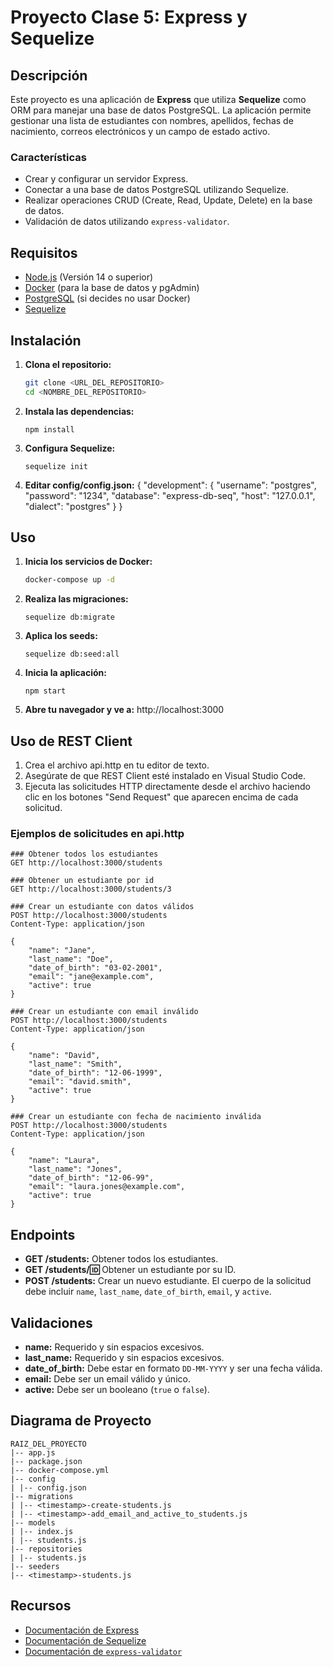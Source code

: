 # Proyecto Clase 5: Express y Sequelize

## Descripción

Este proyecto es una aplicación de **Express** que utiliza **Sequelize** como ORM para manejar una base de datos PostgreSQL. La aplicación permite gestionar una lista de estudiantes con nombres, apellidos, fechas de nacimiento, correos electrónicos y un campo de estado activo.

### Características

-   Crear y configurar un servidor Express.
-   Conectar a una base de datos PostgreSQL utilizando Sequelize.
-   Realizar operaciones CRUD (Create, Read, Update, Delete) en la base de datos.
-   Validación de datos utilizando `express-validator`.

## Requisitos

-   [Node.js](https://nodejs.org) (Versión 14 o superior)
-   [Docker](https://www.docker.com/) (para la base de datos y pgAdmin)
-   [PostgreSQL](https://www.postgresql.org/) (si decides no usar Docker)
-   [Sequelize](https://sequelize.org/)

## Instalación

1. **Clona el repositorio:**
    ```sh
    git clone <URL_DEL_REPOSITORIO>
    cd <NOMBRE_DEL_REPOSITORIO>
    ```
2. **Instala las dependencias:**
    ```
    npm install
    ```
3. **Configura Sequelize:**
    ```
    sequelize init
    ```
4. **Editar config/config.json:**
   {
   "development": {
   "username": "postgres",
   "password": "1234",
   "database": "express-db-seq",
   "host": "127.0.0.1",
   "dialect": "postgres"
   }
   }

## Uso

1. **Inicia los servicios de Docker:**
    ```sh
    docker-compose up -d
    ```
2. **Realiza las migraciones:**
    ```
    sequelize db:migrate
    ```
3. **Aplica los seeds:**
    ```
    sequelize db:seed:all
    ```
4. **Inicia la aplicación:**
    ```
    npm start
    ```
5. **Abre tu navegador y ve a:**
   http://localhost:3000

## Uso de REST Client

1. Crea el archivo api.http en tu editor de texto.
2. Asegúrate de que REST Client esté instalado en Visual Studio Code.
3. Ejecuta las solicitudes HTTP directamente desde el archivo haciendo clic en los botones "Send Request" que aparecen encima de cada solicitud.

### Ejemplos de solicitudes en api.http

    ### Obtener todos los estudiantes
    GET http://localhost:3000/students

    ### Obtener un estudiante por id
    GET http://localhost:3000/students/3

    ### Crear un estudiante con datos válidos
    POST http://localhost:3000/students
    Content-Type: application/json

    {
        "name": "Jane",
        "last_name": "Doe",
        "date_of_birth": "03-02-2001",
        "email": "jane@example.com",
        "active": true
    }

    ### Crear un estudiante con email inválido
    POST http://localhost:3000/students
    Content-Type: application/json

    {
        "name": "David",
        "last_name": "Smith",
        "date_of_birth": "12-06-1999",
        "email": "david.smith",
        "active": true
    }

    ### Crear un estudiante con fecha de nacimiento inválida
    POST http://localhost:3000/students
    Content-Type: application/json

    {
        "name": "Laura",
        "last_name": "Jones",
        "date_of_birth": "12-06-99",
        "email": "laura.jones@example.com",
        "active": true
    }

## Endpoints

-   **GET /students:** Obtener todos los estudiantes.
-   **GET /students/:id:** Obtener un estudiante por su ID.
-   **POST /students:** Crear un nuevo estudiante. El cuerpo de la solicitud debe incluir `name`, `last_name`, `date_of_birth`, `email`, y `active`.

## Validaciones

-   **name:** Requerido y sin espacios excesivos.
-   **last_name:** Requerido y sin espacios excesivos.
-   **date_of_birth:** Debe estar en formato `DD-MM-YYYY` y ser una fecha válida.
-   **email:** Debe ser un email válido y único.
-   **active:** Debe ser un booleano (`true` o `false`).

## Diagrama de Proyecto

```text
RAIZ_DEL_PROYECTO
|-- app.js
|-- package.json
|-- docker-compose.yml
|-- config
| |-- config.json
|-- migrations
| |-- <timestamp>-create-students.js
| |-- <timestamp>-add_email_and_active_to_students.js
|-- models
| |-- index.js
| |-- students.js
|-- repositories
| |-- students.js
|-- seeders
|-- <timestamp>-students.js
```

## Recursos

-   [Documentación de Express](https://expressjs.com/)
-   [Documentación de Sequelize](https://sequelize.org/)
-   [Documentación de `express-validator`](https://express-validator.github.io/docs/)
